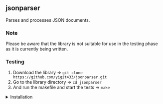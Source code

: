 ## jsonparser
Parses and processes JSON documents.

### Note
Please be aware that the library is not suitable for use in the testing phase as it is currently being written.

### Testing
1. Download the library => `git clone https://github.com/yigit433/jsonparser.git`
2. Go to the library directory => `cd jsonparser`
3. And run the makefile and start the tests => `make`

<details>
  <summary>Installation</summary>
  
  - To install this library, you must first download it => `git clone https://github.com/yigit433/jsonparser.git`
  - To use it in your own project, you need to transfer the `include`, `utils`, and `src` folders to your own project.
  - You can adapt the Makefile file I used in this project to your own project because you need to build the external library you use with your project.
</details>